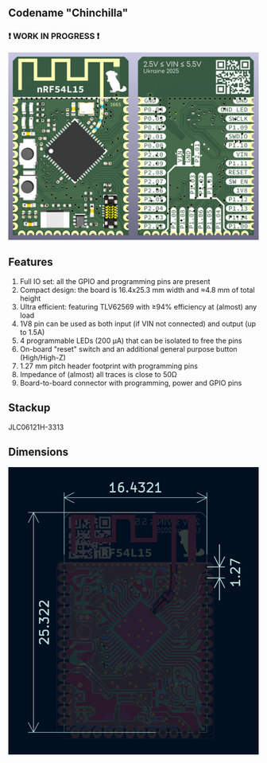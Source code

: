 ## Codename "Chinchilla"

### ❗️ WORK IN PROGRESS ❗️

![3D view](./images/3d.png)

## Features

1. Full IO set: all the GPIO and programming pins are present
2. Compact design: the board is 16.4x25.3 mm width and ≈4.8 mm of total height
3. Ultra efficient: featuring TLV62569 with ≥94% efficiency at (almost) any load
4. 1V8 pin can be used as both input (if VIN not connected) and output (up to 1.5A)
5. 4 programmable LEDs (200 µA) that can be isolated to free the pins
6. On-board "reset" switch and an additional general purpose button (High/High-Z)
7. 1.27 mm pitch header footprint with programming pins
8. Impedance of (almost) all traces is close to 50Ω
9. Board-to-board connector with programming, power and GPIO pins 

## Stackup

JLC06121H-3313

## Dimensions

![Dimensions](./images/dimensions.png)

